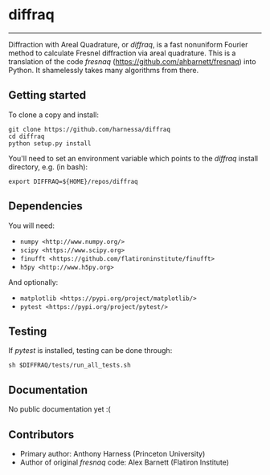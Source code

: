 # diffraq
------------
Diffraction with Areal Quadrature, or _diffraq_, is a fast nonuniform Fourier
method to calculate Fresnel diffraction via areal quadrature. This is a translation
of the code _fresnaq_ (https://github.com/ahbarnett/fresnaq) into Python. It
shamelessly takes many algorithms from there.

Getting started
---------------------
To clone a copy and install:

    git clone https://github.com/harnessa/diffraq
    cd diffraq
    python setup.py install

You'll need to set an environment variable which points to the _diffraq_ install directory, e.g. (in bash):

    export DIFFRAQ=${HOME}/repos/diffraq

Dependencies
--------------------
You will need:

- `numpy <http://www.numpy.org/>`
- `scipy <https://www.scipy.org>`
- `finufft <https://github.com/flatironinstitute/finufft>`
- `h5py <http://www.h5py.org>`

And optionally:
- `matplotlib <https://pypi.org/project/matplotlib/>`
- `pytest <https://pypi.org/project/pytest/>`

Testing
---------------------
If _pytest_ is installed, testing can be done through:

    sh $DIFFRAQ/tests/run_all_tests.sh

Documentation
--------------
No public documentation yet :(

Contributors
------------
 - Primary author: Anthony Harness (Princeton University)
 - Author of original _fresnaq_ code: Alex Barnett (Flatiron Institute)
